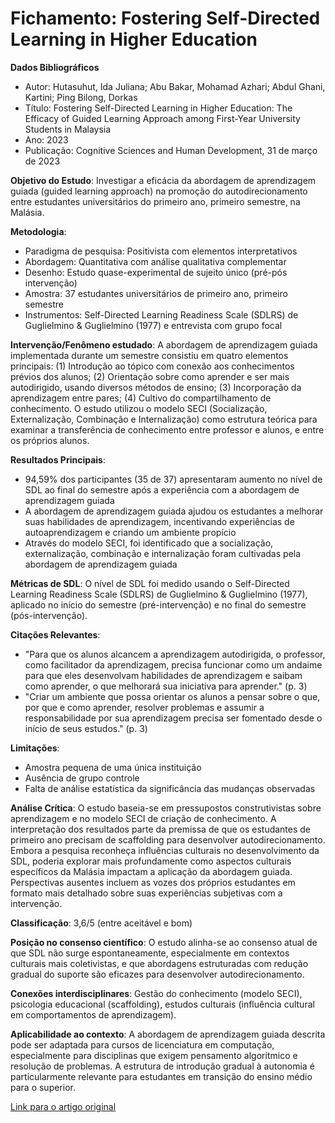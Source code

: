 # Fichamento: Fostering Self-Directed Learning in Higher Education

**Dados Bibliográficos**

- Autor: Hutasuhut, Ida Juliana; Abu Bakar, Mohamad Azhari; Abdul Ghani, Kartini; Ping Bilong, Dorkas
- Título: Fostering Self-Directed Learning in Higher Education: The Efficacy of Guided Learning Approach among First-Year University Students in Malaysia
- Ano: 2023
- Publicação: Cognitive Sciences and Human Development, 31 de março de 2023

**Objetivo do Estudo**: Investigar a eficácia da abordagem de aprendizagem guiada (guided learning approach) na promoção do autodirecionamento entre estudantes universitários do primeiro ano, primeiro semestre, na Malásia.

**Metodologia**:

- Paradigma de pesquisa: Positivista com elementos interpretativos
- Abordagem: Quantitativa com análise qualitativa complementar
- Desenho: Estudo quase-experimental de sujeito único (pré-pós intervenção)
- Amostra: 37 estudantes universitários de primeiro ano, primeiro semestre
- Instrumentos: Self-Directed Learning Readiness Scale (SDLRS) de Guglielmino & Guglielmino (1977) e entrevista com grupo focal

**Intervenção/Fenômeno estudado**: A abordagem de aprendizagem guiada implementada durante um semestre consistiu em quatro elementos principais: (1) Introdução ao tópico com conexão aos conhecimentos prévios dos alunos; (2) Orientação sobre como aprender e ser mais autodirigido, usando diversos métodos de ensino; (3) Incorporação da aprendizagem entre pares; (4) Cultivo do compartilhamento de conhecimento. O estudo utilizou o modelo SECI (Socialização, Externalização, Combinação e Internalização) como estrutura teórica para examinar a transferência de conhecimento entre professor e alunos, e entre os próprios alunos.

**Resultados Principais**:

- 94,59% dos participantes (35 de 37) apresentaram aumento no nível de SDL ao final do semestre após a experiência com a abordagem de aprendizagem guiada
- A abordagem de aprendizagem guiada ajudou os estudantes a melhorar suas habilidades de aprendizagem, incentivando experiências de autoaprendizagem e criando um ambiente propício
- Através do modelo SECI, foi identificado que a socialização, externalização, combinação e internalização foram cultivadas pela abordagem de aprendizagem guiada

**Métricas de SDL**: O nível de SDL foi medido usando o Self-Directed Learning Readiness Scale (SDLRS) de Guglielmino & Guglielmino (1977), aplicado no início do semestre (pré-intervenção) e no final do semestre (pós-intervenção).

**Citações Relevantes**:

- "Para que os alunos alcancem a aprendizagem autodirigida, o professor, como facilitador da aprendizagem, precisa funcionar como um andaime para que eles desenvolvam habilidades de aprendizagem e saibam como aprender, o que melhorará sua iniciativa para aprender." (p. 3)
- "Criar um ambiente que possa orientar os alunos a pensar sobre o que, por que e como aprender, resolver problemas e assumir a responsabilidade por sua aprendizagem precisa ser fomentado desde o início de seus estudos." (p. 3)

**Limitações**:

- Amostra pequena de uma única instituição
- Ausência de grupo controle
- Falta de análise estatística da significância das mudanças observadas

**Análise Crítica**:
O estudo baseia-se em pressupostos construtivistas sobre aprendizagem e no modelo SECI de criação de conhecimento. A interpretação dos resultados parte da premissa de que os estudantes de primeiro ano precisam de scaffolding para desenvolver autodirecionamento. Embora a pesquisa reconheça influências culturais no desenvolvimento da SDL, poderia explorar mais profundamente como aspectos culturais específicos da Malásia impactam a aplicação da abordagem guiada. Perspectivas ausentes incluem as vozes dos próprios estudantes em formato mais detalhado sobre suas experiências subjetivas com a intervenção.

**Classificação**: 3,6/5 (entre aceitável e bom)

**Posição no consenso científico**: O estudo alinha-se ao consenso atual de que SDL não surge espontaneamente, especialmente em contextos culturais mais coletivistas, e que abordagens estruturadas com redução gradual do suporte são eficazes para desenvolver autodirecionamento.

**Conexões interdisciplinares**: Gestão do conhecimento (modelo SECI), psicologia educacional (scaffolding), estudos culturais (influência cultural em comportamentos de aprendizagem).

**Aplicabilidade ao contexto**: A abordagem de aprendizagem guiada descrita pode ser adaptada para cursos de licenciatura em computação, especialmente para disciplinas que exigem pensamento algorítmico e resolução de problemas. A estrutura de introdução gradual à autonomia é particularmente relevante para estudantes em transição do ensino médio para o superior.

[Link para o artigo original](../../referencial_Teorico/aprendizage_autodirigida/Artigos/Fostering%20Self-Directed%20Learning%20in%20Higher%20Education_%20The%20Efficacy_of%20Guided%20Learning%20Approach%20among%20First-Year%20University%20Students%20in%20Malaysia.md)
